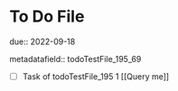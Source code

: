 # To Do File

due:: 2022-09-18

metadatafield:: todoTestFile_195_69

- [ ] Task of todoTestFile_195 1 [[Query me]]
